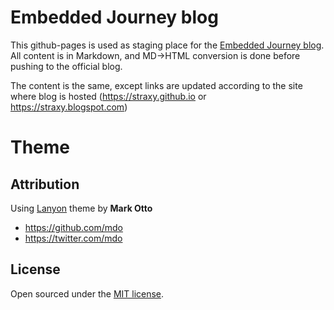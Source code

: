 # Embedded Journey blog

This github-pages is used as staging place for the [Embedded Journey blog](https://straxy.blogspot.com). All content is in Markdown, and MD->HTML conversion is done before pushing to the official blog.

The content is the same, except links are updated according to the site where blog is hosted (https://straxy.github.io or https://straxy.blogspot.com)

# Theme

## Attribution

Using [Lanyon](https://github.com/poole/lanyon) theme by **Mark Otto**
- <https://github.com/mdo>
- <https://twitter.com/mdo>

## License

Open sourced under the [MIT license](LICENSE.md).
